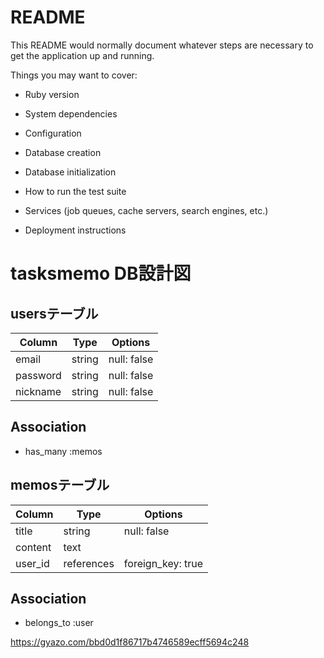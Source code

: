 # README

This README would normally document whatever steps are necessary to get the
application up and running.

Things you may want to cover:

* Ruby version

* System dependencies

* Configuration

* Database creation

* Database initialization

* How to run the test suite

* Services (job queues, cache servers, search engines, etc.)

* Deployment instructions

# tasksmemo DB設計図
## usersテーブル
|Column|Type|Options|
|------|----|-------|
|email|string|null: false|
|password|string|null: false|
|nickname|string|null: false|

## Association
- has_many :memos


## memosテーブル
|Column|Type|Options|
|------|----|-------|
|title|string|null: false|
|content|text|
|user_id|references|foreign_key: true|

## Association
- belongs_to :user

https://gyazo.com/bbd0d1f86717b4746589ecff5694c248